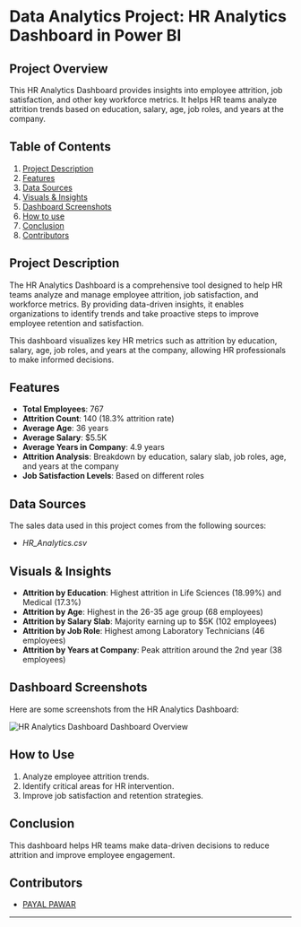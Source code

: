 # Data Analytics Project: HR Analytics Dashboard in Power BI

## Project Overview
This HR Analytics Dashboard provides insights into employee attrition, job satisfaction, and other key workforce metrics. It helps HR teams analyze attrition trends based on education, salary, age, job roles, and years at the company.

## Table of Contents
1. [Project Description](#project-description)
2. [Features](#features)
3. [Data Sources](#data-sources)
4. [Visuals & Insights](#Visuals-Insights)
5. [Dashboard Screenshots](#dashboard-screenshots)
6. [How to use](#how-to-use)
7. [Conclusion](#conclusion)
8. [Contributors](#contributors)


## Project Description
The HR Analytics Dashboard is a comprehensive tool designed to help HR teams analyze and manage employee attrition, job satisfaction, and workforce metrics. By providing data-driven insights, it enables organizations to identify trends and take proactive steps to improve employee retention and satisfaction.

This dashboard visualizes key HR metrics such as attrition by education, salary, age, job roles, and years at the company, allowing HR professionals to make informed decisions.

## Features
- **Total Employees**: 767
- **Attrition Count**: 140 (18.3% attrition rate)
- **Average Age**: 36 years
- **Average Salary**: $5.5K
- **Average Years in Company**: 4.9 years
- **Attrition Analysis**: Breakdown by education, salary slab, job roles, age, and years at the company
- **Job Satisfaction Levels**: Based on different roles

## Data Sources
The sales data used in this project comes from the following sources:
- *HR_Analytics.csv*

## Visuals & Insights
- **Attrition by Education**: Highest attrition in Life Sciences (18.99%) and Medical (17.3%)
- **Attrition by Age**: Highest in the 26-35 age group (68 employees)
- **Attrition by Salary Slab**: Majority earning up to $5K (102 employees)
- **Attrition by Job Role**: Highest among Laboratory Technicians (46 employees)
- **Attrition by Years at Company**: Peak attrition around the 2nd year (38 employees)

## Dashboard Screenshots
Here are some screenshots from the HR Analytics Dashboard:

![HR Analytics Dashboard]('ss.png')
Dashboard Overview

## How to Use
1. Analyze employee attrition trends.
2. Identify critical areas for HR intervention.
3. Improve job satisfaction and retention strategies.

## Conclusion
This dashboard helps HR teams make data-driven decisions to reduce attrition and improve employee engagement.

## Contributors
- [PAYAL PAWAR](https://github.com/paaayall)

---
